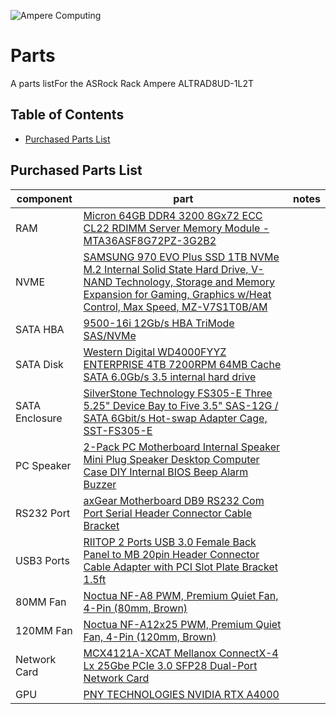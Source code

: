 ![Ampere Computing](https://avatars2.githubusercontent.com/u/34519842?s=400&u=1d29afaac44f477cbb0226139ec83f73faefe154&v=4)

# Parts

A parts listFor the ASRock Rack Ampere ALTRAD8UD-1L2T

## Table of Contents
* [Purchased Parts List](#purchased-parts-list)

## Purchased Parts List

|component|part|notes|
| --- | --- | --- |
| RAM |[Micron 64GB DDR4 3200 8Gx72 ECC CL22 RDIMM Server Memory Module - MTA36ASF8G72PZ-3G2B2](https://www.newegg.com/micron-64gb-288-pin-ddr4-sdram/p/1FR-009G-00004?item=9SIA7S6JP41456&utm_source=transactional&utm_medium=email&cm_mmc=TEMC-Delivery-Notice-USA-_-101932&utm_campaign=TEMC-Delivery-Notice-USA-_-101932) | | 
| NVME |[SAMSUNG 970 EVO Plus SSD 1TB NVMe M.2 Internal Solid State Hard Drive, V-NAND Technology, Storage and Memory Expansion for Gaming, Graphics w/Heat Control, Max Speed, MZ-V7S1T0B/AM](https://www.amazon.com/gp/product/B07MFZY2F2/ref=ppx_yo_dt_b_asin_title_o02_s00?ie=UTF8&th=1) | |
| SATA HBA |[9500-16i 12Gb/s HBA TriMode SAS/NVMe](https://www.amazon.com/dp/B08926P9R4?ref=ppx_yo2ov_dt_b_fed_asin_title)| | 
| SATA Disk |[Western Digital WD4000FYYZ ENTERPRISE 4TB 7200RPM 64MB Cache SATA 6.0Gb/s 3.5 internal hard drive](https://www.amazon.com/Western-Digital-WD4000FYYZ-ENTERPRISE-internal/dp/B00CVT9UH2/ref=sr_1_3?crid=27PI74WQQZOCI&dib=eyJ2IjoiMSJ9.ogxAhN4wR1NH4UnfQJC84Xj1p62sw3-QWS49RqSMCMWYDnZYBB98c5kf-7p4nUg9CxtWxNuvko8tc17ekqBsh6db4SYKuwhwV1TtwDrFXQW1T5EiQK7GBkt0VXv3dzGcY-go_gIA2fEBMtXugrw8hkqksqCzJcYTtNW0M7Zm2BjpFVNHm0MpLp7BK6wskZaYqcee4icygOe97_XENR6v1I32Nx2Sbv2vxUch5MABV1Y.gn76R_ivLkIQ3L657GsVfVMEO3geysKosclT3NzgsAU&dib_tag=se&keywords=wd4000fyyz%2B4tb&qid=1733937411&sprefix=WD4000FYYZ%2Caps%2C140&sr=8-3&th=1)| | 
| SATA Enclosure |[SilverStone Technology FS305-E Three 5.25" Device Bay to Five 3.5" SAS-12G / SATA 6Gbit/s Hot-swap Adapter Cage, SST-FS305-E](https://www.amazon.com/dp/B0BR8PSJ9V?ref=ppx_yo2ov_dt_b_fed_asin_title)| | 
| PC Speaker |[2-Pack PC Motherboard Internal Speaker Mini Plug Speaker Desktop Computer Case DIY Internal BIOS Beep Alarm Buzzer](https://www.amazon.com/gp/product/B0BKG3YB3X/ref=ppx_yo_dt_b_asin_title_o01_s00?ie=UTF8&psc=1)| | 
| RS232 Port |[axGear Motherboard DB9 RS232 Com Port Serial Header Connector Cable Bracket](https://www.amazon.com/dp/B072BBM6VP?ref=ppx_yo2ov_dt_b_fed_asin_title)| | 
| USB3 Ports |[RIITOP 2 Ports USB 3.0 Female Back Panel to MB 20pin Header Connector Cable Adapter with PCI Slot Plate Bracket 1.5ft](https://www.amazon.com/gp/product/B01KJPUI5W/ref=ppx_yo_dt_b_asin_title_o06_s00?ie=UTF8&th=1)| | 
| 80MM Fan |[Noctua NF-A8 PWM, Premium Quiet Fan, 4-Pin (80mm, Brown)](https://www.amazon.com/gp/product/B00NEMG62M/ref=ppx_yo_dt_b_asin_title_o03_s00?ie=UTF8&th=1)| | 
| 120MM Fan |[Noctua NF-A12x25 PWM, Premium Quiet Fan, 4-Pin (120mm, Brown)](https://www.amazon.com/gp/product/B07C5VG64V/ref=ppx_yo_dt_b_asin_title_o03_s00?ie=UTF8&psc=1)| | 
| Network Card |[MCX4121A-XCAT Mellanox ConnectX-4 Lx 25Gbe PCIe 3.0 SFP28 Dual-Port Network Card](https://www.newegg.com/p/14U-005H-001A1)| | 
| GPU |[PNY TECHNOLOGIES NVIDIA RTX A4000](https://www.amazon.com/dp/B09G21MBW2?ref=ppx_yo2ov_dt_b_fed_asin_title)| | 
